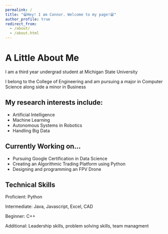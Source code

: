 ```yaml
---
permalink: /
title: "😁Hey! I am Connor. Welcome to my page!😁"
author_profile: true
redirect_from: 
  - /about/
  - /about.html
---
```



A Little About Me
======

I am a third year undergrad student at Michigan State University

I belong to the College of Engineering and am pursuing a major in Computer Science
along side a minor in Business

My research interests include:
------

- Artificial Intelligence
- Machine Learning
- Autonomous Systems in Robotics
- Handling Big Data

Currently Working on...
------

- Pursuing Google Certification in Data Science
- Creating an Algorithmic Trading Platform using Python
- Designing and programming an FPV Drone

Technical Skills
------

Proficient: Python

Intermediate: Java, Javascript, Excel, CAD

Beginner: C++

Additional: Leadership skills, problem solving skills, team managment


